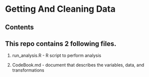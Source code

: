 Getting And Cleaning Data
=========================

Contents
--------

This repo contains 2 following files.
-------------------------------------

1.  run\_analysis.R - R script to perform analysis

2.  CodeBook.md - document that describes the variables, data, and
    transformations
